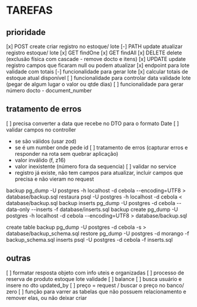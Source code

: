 # TAREFAS

## prioridade
[x] POST create criar registro no estoque/ lote
[-] PATH update atualizar registro estoque/ lote
[x] GET findOne
[x] GET findAll
[x] DELETE delete (exclusão física com cascade - remove docto e itens)
[x] UPDATE update registro campos que ficaram null ou podem atualizar
[x] endpoint para lote validade com totais
[-] funcionalidade para gerar lote
[x] calcular totais de estoque atual disponível
[ ] funcionalidade para controlar data validade lote  (pegar de algum lugar o valor ou qtde dias)
[ ] funcionalidade para gerar número docto - document_number
## tratamento de erros
[ ] precisa converter a data que recebe no DTO para o formato Date
[ ] validar campos no controller
- se são válidos (usar zod)
- se é um number onde pede id
[ ] tratamento de erros (capturar erros e responder na rota sem quebrar aplicação)
- valor inválido (f, z16)
- valor inexistente (número fora da sequencia)
[ ] validar no service
- registro já existe, não tem campos para atualizar, incluir campos que precisa e não vieram no request


backup
pg_dump -U postgres -h localhost -d cebola --encoding=UTF8 > database/backup.sql
restaura
psql -U postgres -h localhost -d cebola < database/backup.sql
backup inserts
pg_dump -U postgres -d cebola --data-only --inserts -f database/inserts.sql
backup create
pg_dump -U postgres -h localhost -d cebola --encoding=UTF8 > database/backup.sql

create table
backup 
pg_dump -U postgres -d cebola -s > database/backup_schema.sql
restore
pg_dump -U postgres -d morango -f backup_schema.sql 
inserts
psql -U postgres -d cebola -f inserts.sql


## outras
[ ] formatar resposta objeto com info uteis e organizadas
[ ] processo de reserva de produto estoque lote validade
[ ] balance 
[ ] busca usuário e insere no dto updated_by
[ ] preço = request / buscar o preço no banco/ zero
[ ] função para varrer as tabelas que não possuem relacionamento e remover elas, ou não deixar criar

